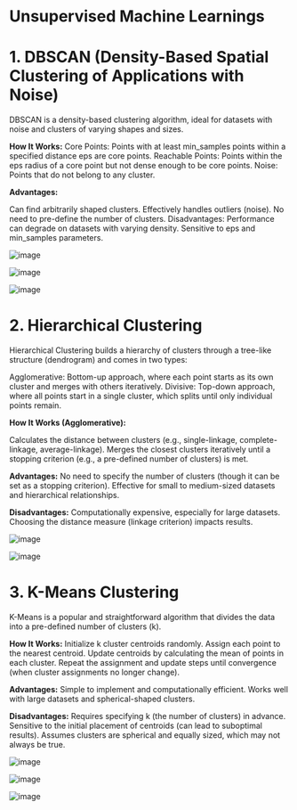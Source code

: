 # Unsupervised Machine Learnings 


# 1. DBSCAN (Density-Based Spatial Clustering of Applications with Noise)
DBSCAN is a density-based clustering algorithm, ideal for datasets with noise and clusters of varying shapes and sizes.

**How It Works:**
Core Points: Points with at least min_samples points within a specified distance eps are core points.
Reachable Points: Points within the eps radius of a core point but not dense enough to be core points.
Noise: Points that do not belong to any cluster.

**Advantages:**

Can find arbitrarily shaped clusters.
Effectively handles outliers (noise).
No need to pre-define the number of clusters.
Disadvantages:
Performance can degrade on datasets with varying density.
Sensitive to eps and min_samples parameters.

![image](https://github.com/user-attachments/assets/cc54c2d0-6d5b-4b1e-9b85-569f418d08a9)

![image](https://github.com/user-attachments/assets/6a0256c3-c285-436f-924e-56c7b902f7db)

![image](https://github.com/user-attachments/assets/ff1e8c47-90d2-4845-83ca-c9476604dfe3)


# 2. Hierarchical Clustering
Hierarchical Clustering builds a hierarchy of clusters through a tree-like structure (dendrogram) and comes in two types:

Agglomerative: Bottom-up approach, where each point starts as its own cluster and merges with others iteratively.
Divisive: Top-down approach, where all points start in a single cluster, which splits until only individual points remain.

**How It Works (Agglomerative):**

Calculates the distance between clusters (e.g., single-linkage, complete-linkage, average-linkage).
Merges the closest clusters iteratively until a stopping criterion (e.g., a pre-defined number of clusters) is met.

**Advantages:**
No need to specify the number of clusters (though it can be set as a stopping criterion).
Effective for small to medium-sized datasets and hierarchical relationships.

**Disadvantages:**
Computationally expensive, especially for large datasets.
Choosing the distance measure (linkage criterion) impacts results.

![image](https://github.com/user-attachments/assets/6f3ebec6-c79b-4bfe-b1a1-43f3b9a3cda7)


![image](https://github.com/user-attachments/assets/dc3e4a94-6a70-43fc-b28d-95f0b4b2ea77)


# 3. K-Means Clustering
K-Means is a popular and straightforward algorithm that divides the data into a pre-defined number of clusters (k).

**How It Works:**
Initialize k cluster centroids randomly.
Assign each point to the nearest centroid.
Update centroids by calculating the mean of points in each cluster.
Repeat the assignment and update steps until convergence (when cluster assignments no longer change).

**Advantages:**
Simple to implement and computationally efficient.
Works well with large datasets and spherical-shaped clusters.

**Disadvantages:**
Requires specifying k (the number of clusters) in advance.
Sensitive to the initial placement of centroids (can lead to suboptimal results).
Assumes clusters are spherical and equally sized, which may not always be true.

![image](https://github.com/user-attachments/assets/5bad04f2-cb7b-40e5-ab7f-4ece85c34758)

![image](https://github.com/user-attachments/assets/6ba48279-01c1-49ff-b0ba-07c6c04ebc0b)

![image](https://github.com/user-attachments/assets/2a10353e-5413-4559-ae26-6cf21576aff0)




